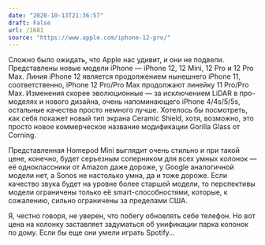 ```yaml
---
date: "2020-10-13T21:36:57"
draft: False
url: /1681
source: "https://www.apple.com/iphone-12-pro/"
---
```


Сложно было ожидать, что Apple нас удивит, и они не подвели. Представлены новые модели iPhone — iPhone 12, 12 Mini, 12 Pro и 12 Pro Max. Линия iPhone 12 является продолжением нынешнего iPhone 11, соответственно, iPhone 12 Pro/Pro Max продолжают линейку 11 Pro/Pro Max. Изменения скорее эволюционные — за исключением LiDAR в про-моделях и нового дизайна, очень напоминающего iPhone 4/4s/5/5s, остальные качества просто немного лучше. Хотелось бы посмотреть, как себя покажет новый тип экрана Ceramic Shield, хотя, возможно, это просто новое коммерческое название модификации Gorilla Glass от Corning.

Представленная Homepod Mini выглядит очень стильно и при такой цене, конечно, будет серьезным соперником для всех умных колонок — её одноклассники от Amazon даже дороже, у Google аналогичной модели нет, а Sonos не настолько умна, да и тоже дороже. Если качество звука будет на уровне более старшей модели, то перспективы модели ограничены только её smart-способностями, которые, к сожалению, сильно ограничены за пределами США.

Я, честно говоря, не уверен, что побегу обновлять себе телефон. Но вот цена на колонку заставляет задуматься об унификации парка колонок по дому. Если бы еще они умели играть Spotify…
